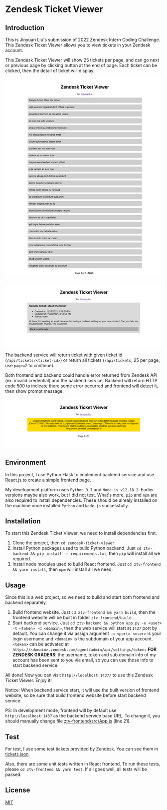 # Zendesk Ticket Viewer

## Introduction

This is Jinyuan Liu's submission of 2022 Zendesk Intern Coding Challenge. This Zendesk Ticket Viewer allows you to view tickets in your Zendesk account. 

This Zendesk Ticket Viewer will show 25 tickets per page, and can go next or previous page by clicking button at the end of page. Each ticket can be clicked, then the detail of ticket will display.

![ztv-1.png](ztv-1.png)

![ztv-2.png](ztv-2.png)

The backend service will return ticket with given ticket id (`/api/tickets/<ticket-id>`) or return all tickets (`/api/tickets`, 25 per page, use `page=2` to continue).

Both frontend and backend could handle error returned from Zendesk API (ex. invalid credential) and the backend service. Backend will return HTTP code 500 to indicate there some error occurred and frontend will detect it, then show prompt message.

![ztv-3.png](ztv-3.png)

## Environment

In this project, I use Python Flask to implement backend service and use React.js to create a simple frontend page.

My development platform uses `Python 3.7` and `Node.js v12.18.2`. Earlier versions maybe also work, but I did not test. What's more, `pip` and `npm` are also required to install dependencies. These should be alrealy installed on the machine once installed `Python` and `Node.js` successfully.

## Installation

To start this Zendesk Ticket Viewer, we need to install dependencies first.

1. Clone the project, then `cd zendesk-ticket-viewer`.
2. Install Python packages used to build Python backend. Just `cd ztv-backend && pip install -r requirements.txt`, then `pip` will install all we required.
3. Install node modules used to build React frontend. Just `cd ztv-frontend && yarn install`, then `npm` will install all we need.

## Usage

Since this is a web project, so we need to build and start both frontend and backend separately.

1. Build frontend website. Just `cd ztv-frontend && yarn build`, then the frontend website will be built in folder `ztv-frontend/build`.
2. Start backend service. Just `cd ztv-backend && python app.py -u <user> -t <token> -d <domain>`, then the web service will start at `1437` port by default. You can change it via assign argument `-p <port>`. `<user>` is your login username and `<domain>` is the subdomain of your app account. `<token>` can be activated at `https://<domain>.zendesk.com/agent/admin/api/settings/tokens` **FOR ZENDESK GRADERS**: the username, token and sub domain info of my account has been sent to you via email, so you can use those info to start backend service.

All done! Now you can visit `http://localhost:1437/` to use this Zendesk Ticket Viewer. Enjoy it!

Notice: When backend service start, it will use the built version of frontend website, so be sure that build frontend website before start backend service.

PS: In development mode, frontend will by default use `http://localhost:1437` as the backend service base URL. To change it, you should manually change file [ztv-frontend/src/App.js](ztv-frontend/src/App.js) (line 21).

## Test

For test, I use some test tickets provided by Zendesk. You can see them in [tickets.json](tickets.json).

Also, there are some unit tests written in React frontend. To run these tests, please `cd ztv-frontend && yarn test`. If all goes well, all tests will be passed.

## License

[MIT](LICENSE)

